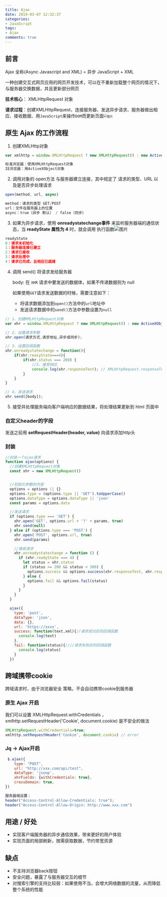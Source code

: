```yaml
---
title: Ajax
date: 2019-03-07 12:32:37
categories:
- JavaScript
tags:
- Ajax
comments: true
---
```


## 前言

Ajax 全称(Async Javascript and XML) = 异步 JavaScript + XML

一种创建交互式网页应用的网页开发技术，可以在不重新加载整个网页的情况下，与服务器交换数据，并且更新部分网页

**技术核心**： XMLHttpRequest 对象

**请求过程**：创建XMLHttpRequest、连接服务器、发送异步请求、服务器做出相应、接收数据、用`JavaScript`来操作`DOM`而更新页面<img src="https://mmbiz.qpic.cn/mmbiz_png/gH31uF9VIibTPmdlT5C9O3SHX0bXIug9w5tHOgUaU1GDuOuCRNcGOOzK15pb7rLLBvTiaiaP13qhmugJQGRKnZ1iaA/640?wx_fmt=png&tp=webp&wxfrom=5&wx_lazy=1&wx_co=1" alt="图片" style="zoom: 67%;" />

<!-- more -->

## 原生 Ajax 的工作流程

1. 创建XMLHttp对象

```js
var xmlhttp = window.XMLHttpRequest ? new XMLHttpRequest() : new ActiveXObject("Microsoft.XMLHTTP")

标准浏览器：使用XMLHttpRequest对象
IE浏览器：用ActiveXObject对象
```

2. 调用对象的 open方法 与服务器建立连接，其中规定了 请求的类型、URL 以及是否异步处理请求


```js
open(method, url, async)

method：请求的类型 GET/POST
url：文件在服务器上的位置
async：true（异步 默认） / false（同步）
```

3. 如果为异步请求，使用 **onreadystatechange事件** 来监听服务器端的通信状态，当 **readyState 属性为 4** 时，就会调用 执行函数![图片](https://mmbiz.qpic.cn/mmbiz_png/gH31uF9VIibTPmdlT5C9O3SHX0bXIug9wUwPeH1AkgBkVCzibXRkSDNGibBFYr5fr253AQXTlZFLwyCj0BcOricWGw/640?wx_fmt=png&tp=webp&wxfrom=5&wx_lazy=1&wx_co=1)

```js
readyState
0：请求未初始化
1：服务器连接已建立
2：请求已接收
3：请求处理中
4：请求已完成，且相应已就绪
```

4. 调用 send() 将请求发给服务器

   body: 在 `XHR` 请求中要发送的数据体，如果不传递数据则为 null

   如果使用`GET`请求发送数据的时候，需要注意如下：

   - 将请求数据添加到`open()`方法中的`url`地址中
   - 发送请求数据中的`send()`方法中参数设置为`null`


```js
// 1、创建XMLHttpRequest对象
var xhr = window.XMLHttpRequest ? new XMLHttpRequest() : new ActiveXObject("Microsoft.XMLHTTP");

// 2、设置请求参数
xhr.open(请求方式,请求地址,异步或同步);

// 3、设置回调函数
xhr.onreadystatechange = function(){
    if(xhr.reasyState===4){
        if(xhr.status === 200) {
        	//5、接受响应
        	console.log(xhr.responseText); // XMLHttpRequest.responseText属性用于接收服务器端的响应结果
        }
    }
}

// 4、发送请求
xhr.send([body]);
```

5. 接受并处理服务端向客户端响应的数据结果，将处理结果更新到 html 页面中

   

### 自定义header的字段

发送之前用 **setRequestHeader(header, value)** 向请求添加http头



### 封装

```js
//封装一个ajax请求
function ajax(options) {
  //创建XMLHttpRequest对象
  const xhr = new XMLHttpRequest()


  //初始化参数的内容
  options = options || {}
  options.type = (options.type || 'GET').toUpperCase()
  options.dataType = options.dataType || 'json'
  const params = options.data

  //发送请求
  if (options.type === 'GET') {
    xhr.open('GET', options.url + '?' + params, true)
    xhr.send(null)
  } else if (options.type === 'POST') {
    xhr.open('POST', options.url, true)
    xhr.send(params)

    //接收请求
    xhr.onreadystatechange = function () {
      if (xhr.readyState === 4) {
        let status = xhr.status
        if (status >= 200 && status < 300) {
          options.success && options.success(xhr.responseText, xhr.responseXML)
        } else {
          options.fail && options.fail(status)
        }
      }
    }
  }

  ajax({
    type: 'post',
    dataType: 'json',
    data: {},
    url: 'https://xxxx',
    success: function(text,xml){//请求成功后的回调函数
      console.log(text)
    },
    fail: function(status){////请求失败后的回调函数
      console.log(status)
    }
  })
```



## 跨域携带cookie

跨域请求时，由于浏览器安全 策略，不会自动携带cookie到服务器

### 原生 Ajax 开启

我们可以设置 XMLHttpRequest.withCredentials ， xmlhttp.setRequestHeader('Cookie', document.cookie) 是不安全的做法

```js
XMLHttpRequest.withCredentials=true;
xmlhttp.setRequestHeader('Cookie', document.cookie) // error
```

### Jq -> Ajax开启

```js
 $.ajax({
    type: "POST",
    url: "http://xxx.com/api/test",
    dataType: 'jsonp',
    xhrFields: {withCredentials: true},
    crossDomain: true,
})

服务器端设置：
header("Access-Control-Allow-Credentials: true");
header("Access-Control-Allow-Origin: http://www.xxx.com")
```



## 用途 / 好处

- 实现客户端服务器的异步通信效果，带来更好的用户体验
- 实现页面的局部刷新，按需获取数据，节约带宽资源



## 缺点

- 不支持浏览器back按钮
- 安全问题，暴露了与服务器交互的细节
- 对搜索引擎的支持比较弱：如果使用不当，会增大网络数据的流量，从而降低整个系统的性能